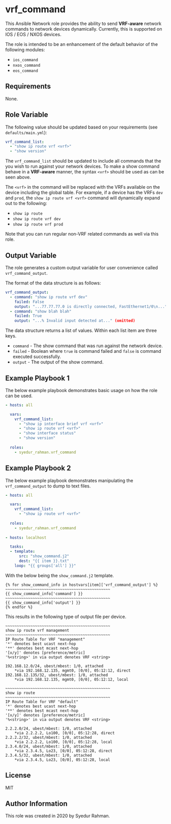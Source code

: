 # vrf_command

This Ansible Network role provides the ability to send **VRF-aware** network commands to network devices dynamically. Currently, this is supported on IOS / EOS / NXOS devices.

The role is intended to be an enhancement of the default behavior of the following modules:

- `ios_command`
- `nxos_command`
- `eos_command`

## Requirements

None.

## Role Variable

The following value should be updated based on your requirements (see `defaults/main.yml`):

```yaml
vrf_command_list:
  - "show ip route vrf <vrf>"
  - "show version"
```

The `vrf_command_list` should be updated to include all commands that the you wish to run against your network devices. To make a show command behave in a **VRF-aware** manner, the syntax `<vrf>` should be used as can be seen above.

The `<vrf>` in the command will be replaced with the VRFs available on the device including the global table. For example, if a device has the VRFs `dev` and `prod`, the `show ip route vrf <vrf>` command will dynamically expand out to the following:

* `show ip route`
* `show ip route vrf dev`
* `show ip route vrf prod`

Note that you can run regular non-VRF related commands as well via this role.

## Output Variable

The role generates a custom output variable for user convenience called `vrf_command_output`.

The format of the data structure is as follows:

```yaml
vrf_command_output:
  - command: "show ip route vrf dev"
  	failed: False
  	output: "...77.77.77.0 is directly connected, FastEthernet1/0\n..." (omitted)
  - command: "show blah blah"
  	failed: True
  	output: "...% Invalid input detected at..." (omitted)

```

The data structure returns a list of values. Within each list item are three keys.

- `command` - The show command that was run against the network device.
- `failed` - Boolean where `true` is command failed and `false` is command executed successfully.
- `output` - The output of the show command.

## Example Playbook 1

The below example playbook demonstrates basic usage on how the role can be used.

```yaml
- hosts: all

  vars:
    vrf_command_list:
      - "show ip interface brief vrf <vrf>"
      - "show ip route vrf <vrf>"
      - "show interface status"
      - "show version"
      
  roles:
  	- syedur_rahman.vrf_command
```

## Example Playbook 2

The below example playbook demonstrates manipulating the `vrf_command_output` to dump to text files.

```yaml
- hosts: all

  vars:
    vrf_command_list:
      - "show ip route vrf <vrf>"
      
  roles:
    - syedur_rahman.vrf_command
  	
- hosts: localhost

  tasks:
  - template:
      src: "show_command.j2"
      dest: "{{ item }}.txt"
    loop: "{{ groups['all'] }}"
```

With the below being the `show_command.j2` template.

```jinja2
{% for show_command_info in hostvars[item]['vrf_command_output'] %}
~~~~~~~~~~~~~~~~~~~~~~~~~~~~~~~~~~~~~~~~~~~~~~
{{ show_command_info['command'] }}
~~~~~~~~~~~~~~~~~~~~~~~~~~~~~~~~~~~~~~~~~~~~~~
{{ show_command_info['output'] }}
{% endfor %}
```

This results in the following type of output file per device.

```
~~~~~~~~~~~~~~~~~~~~~~~~~~~~~~~~~~~~~~~~~~~~~~
show ip route vrf management
~~~~~~~~~~~~~~~~~~~~~~~~~~~~~~~~~~~~~~~~~~~~~~
IP Route Table for VRF "management"
'*' denotes best ucast next-hop
'**' denotes best mcast next-hop
'[x/y]' denotes [preference/metric]
'%<string>' in via output denotes VRF <string>

192.168.12.0/24, ubest/mbest: 1/0, attached
    *via 192.168.12.135, mgmt0, [0/0], 05:12:12, direct
192.168.12.135/32, ubest/mbest: 1/0, attached
    *via 192.168.12.135, mgmt0, [0/0], 05:12:12, local

~~~~~~~~~~~~~~~~~~~~~~~~~~~~~~~~~~~~~~~~~~~~~~
show ip route
~~~~~~~~~~~~~~~~~~~~~~~~~~~~~~~~~~~~~~~~~~~~~~
IP Route Table for VRF "default"
'*' denotes best ucast next-hop
'**' denotes best mcast next-hop
'[x/y]' denotes [preference/metric]
'%<string>' in via output denotes VRF <string>

2.2.2.0/24, ubest/mbest: 1/0, attached
    *via 2.2.2.2, Lo100, [0/0], 05:12:28, direct
2.2.2.2/32, ubest/mbest: 1/0, attached
    *via 2.2.2.2, Lo100, [0/0], 05:12:28, local
2.3.4.0/24, ubest/mbest: 1/0, attached
    *via 2.3.4.5, Lo23, [0/0], 05:12:28, direct
2.3.4.5/32, ubest/mbest: 1/0, attached
    *via 2.3.4.5, Lo23, [0/0], 05:12:28, local
```

## License

MIT

## Author Information

This role was created in 2020 by Syedur Rahman.